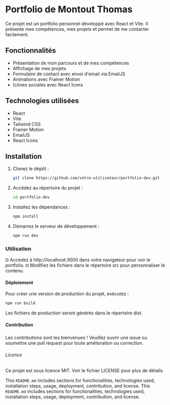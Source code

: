 # Portfolio de Montout Thomas

Ce projet est un portfolio personnel développé avec React et Vite. Il présente mes compétences, mes projets et permet de me contacter facilement.

## Fonctionnalités

- Présentation de mon parcours et de mes compétences
- Affichage de mes projets
- Formulaire de contact avec envoi d'email via EmailJS
- Animations avec Framer Motion
- Icônes sociales avec React Icons

## Technologies utilisées

- React
- Vite
- Tailwind CSS
- Framer Motion
- EmailJS
- React Icons

## Installation

1. Clonez le dépôt :
   ```sh
   git clone https://github.com/votre-utilisateur/portfolio-dev.git
   ```

2. Accédez au répertoire du projet :
   ```sh
   cd portfolio-dev
   ```

3. Installez les dépendances :
   ```sh
   npm install
   ```

4. Démarrez le serveur de développement :
   ```sh
   npm run dev
   ```
### Utilisation

¤ Accédez à http://localhost:3000 dans votre navigateur pour voir le portfolio.
¤   Modifiez les fichiers dans le répertoire src pour personnaliser le contenu.

#### Déploiement

Pour créer une version de production du projet, exécutez :
```sh
npm run build
```
Les fichiers de production seront générés dans le répertoire dist.

##### Contribution
Les contributions sont les bienvenues ! Veuillez ouvrir une issue ou soumettre une pull request pour toute amélioration ou correction.

###### Licence
Ce projet est sous licence MIT. Voir le fichier LICENSE pour plus de détails.

This `README.md` includes sections for functionalities, technologies used, installation steps, usage, deployment, contribution, and license.
This `README.md` includes sections for functionalities, technologies used, installation steps, usage, deployment, contribution, and license.
